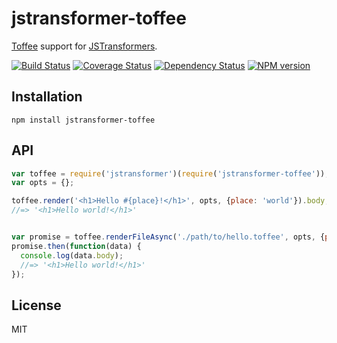 # jstransformer-toffee

[Toffee](https://github.com/malgorithms/toffee) support for [JSTransformers](http://github.com/jstransformers).

[![Build Status](https://img.shields.io/travis/jstransformers/jstransformer-toffee/master.svg)](https://travis-ci.org/jstransformers/jstransformer-toffee)
[![Coverage Status](https://img.shields.io/codecov/c/github/jstransformers/jstransformer-toffee/master.svg)](https://codecov.io/gh/jstransformers/jstransformer-toffee)
[![Dependency Status](https://img.shields.io/david/jstransformers/jstransformer-toffee/master.svg)](http://david-dm.org/jstransformers/jstransformer-toffee)
[![NPM version](https://img.shields.io/npm/v/jstransformer-toffee.svg)](https://www.npmjs.org/package/jstransformer-toffee)

## Installation

    npm install jstransformer-toffee

## API

```js
var toffee = require('jstransformer')(require('jstransformer-toffee'));
var opts = {};

toffee.render('<h1>Hello #{place}!</h1>', opts, {place: 'world'}).body;
//=> '<h1>Hello world!</h1>'


var promise = toffee.renderFileAsync('./path/to/hello.toffee', opts, {place: 'world'});
promise.then(function(data) {
  console.log(data.body);
  //=> '<h1>Hello world!</h1>'
});
```

## License

MIT
